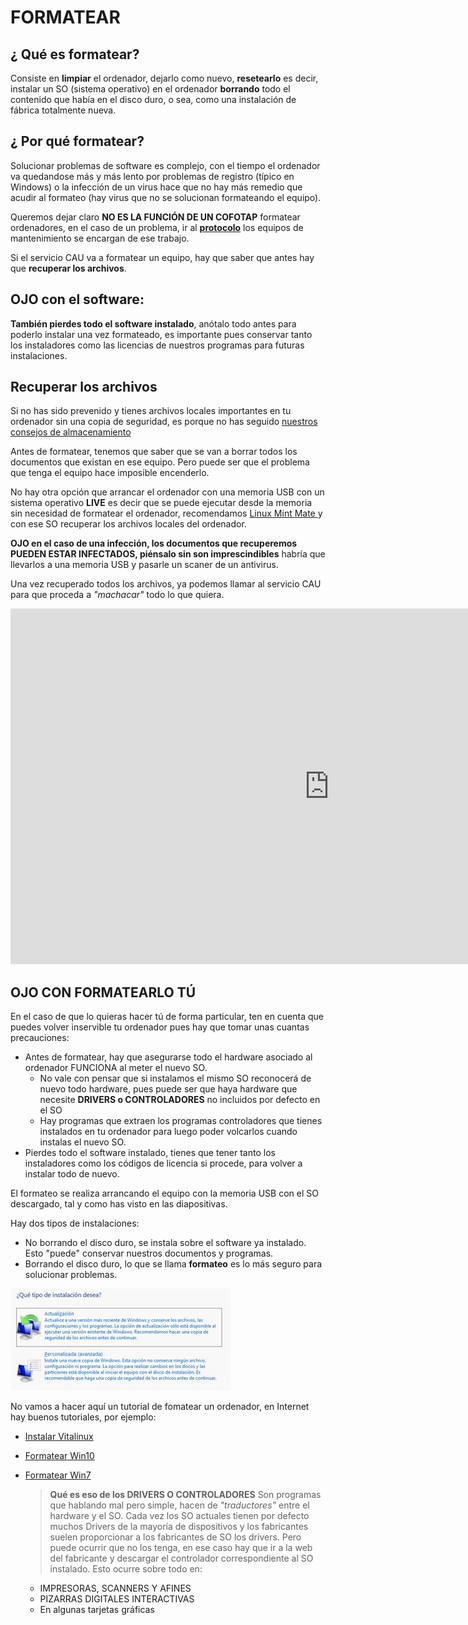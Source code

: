 # FORMATEAR

## ¿ Qué es formatear?

Consiste en **limpiar** el ordenador, dejarlo como nuevo, **resetearlo** es decir, instalar un SO (sistema operativo) en el ordenador **borrando** todo el contenido que había en el disco duro, o sea, como una instalación de fábrica totalmente nueva.

## ¿ Por qué formatear?

Solucionar problemas de software es complejo, con el tiempo el ordenador va quedandose más y más lento por problemas de registro (típico en Windows) o la infección de un virus hace que no hay más remedio que acudir al formateo (hay virus que no se solucionan formateando el equipo).

Queremos dejar claro **NO ES LA FUNCIÓN DE UN COFOTAP** formatear ordenadores, en el caso de un problema, ir al [**protocolo**](/assets/formatear.md) los equipos de mantenimiento se encargan de ese trabajo.

Si el servicio CAU va a formatear un equipo, hay que saber que antes hay que **recuperar los archivos**.

## OJO con el software:

 **También pierdes todo el software instalado**, anótalo todo antes para poderlo instalar una vez formateado, es importante pues conservar tanto los instaladores como las licencias de nuestros programas para futuras instalaciones.

## Recuperar los archivos

Si no has sido prevenido y tienes archivos locales importantes en tu ordenador sin una copia de seguridad, es porque no has seguido [nuestros consejos de almacenamiento](almacenamiento.md)

Antes de formatear, tenemos que saber que se van a borrar todos los documentos que existan en ese equipo. Pero puede ser que el problema que tenga el equipo hace imposible encenderlo.

No hay otra opción que arrancar el ordenador con una memoria USB con un sistema operativo **LIVE** es decir que se puede ejecutar desde la memoria sin necesidad de formatear el ordenador, recomendamos [Linux Mint Mate ](https://linuxmint.com/download.php) y con ese SO recuperar los archivos locales del ordenador.

**OJO en el caso de una infección, los documentos que recuperemos PUEDEN ESTAR INFECTADOS, piénsalo sin son imprescindibles** habría que llevarlos a una memoria USB y pasarle un scaner de un antivirus.

Una vez recuperado todos los archivos, ya podemos llamar al servicio CAU para que proceda a _"machacar"_ todo lo que quiera.

<iframe src="https://docs.google.com/presentation/d/e/2PACX-1vSvr4JxqRNkTwI0mcFJdfbIe5BtDpSGyLO4ucyAyk65f3zXsFa3zxIyFZiPcqRuv_2YEfrGY39SFVi0/embed?start=false&loop=false&delayms=3000" frameborder="0" width="1020" height="569" allowfullscreen="true" mozallowfullscreen="true" webkitallowfullscreen="true"></iframe>

## OJO CON FORMATEARLO TÚ

En el caso de que lo quieras hacer tú de forma particular, ten en cuenta que puedes volver inservible tu ordenador pues hay que tomar unas cuantas precauciones:

* Antes de formatear, hay que asegurarse todo el hardware asociado al ordenador FUNCIONA al meter el nuevo SO.
  * No vale con pensar que si instalamos el mismo SO reconocerá de nuevo todo hardware, pues puede ser que haya hardware que necesite **DRIVERS o CONTROLADORES** no incluidos por defecto en el SO
  * Hay programas que extraen los programas controladores que tienes instalados en tu ordenador para luego poder volcarlos cuando instalas el nuevo SO.
* Pierdes todo el software instalado, tienes que tener tanto los instaladores como los códigos de licencia si procede, para volver a instalar todo de nuevo.

El formateo se realiza arrancando el equipo con la memoria USB con el SO descargado, tal y como has visto en las diapositivas.

Hay dos tipos de instalaciones:

* No borrando el disco duro, se instala sobre el software ya instalado. Esto "puede" conservar nuestros documentos y programas.
* Borrando el disco duro, lo que se llama **formateo** es lo más seguro para solucionar problemas.

![](/assets/formatear.jpg)

No vamos a hacer aquí un tutorial de fomatear un ordenador, en Internet hay buenos tutoriales, por ejemplo:

* [Instalar Vitalinux](https://wiki.vitalinux.educa.aragon.es/index.php/FAQs#Pasos_de_Instalaci.C3.B3n_de_Vitalinux)
* [Formatear Win10](https://www.softzone.es/instalar-windows-10-manual-e-instalacion-paso-paso/)
* [Formatear Win7](https://www.aulafacil.com/cursos/sistemas-operativos/windows-7-intermedio/practica-instalar-windows-7-en-tu-equipo-l10262)




  > **Qué es eso de los DRIVERS O CONTROLADORES**
  Son programas que hablando mal pero simple, hacen de _"traductores"_ entre el hardware y el SO. Cada vez los SO actuales tienen por defecto muchos Drivers de la mayoría de dispositivos y los fabricantes suelen proporcionar a los fabricantes de SO los drivers. Pero puede ocurrir que no los tenga, en ese caso hay que ir a la web del fabricante y descargar el controlador correspondiente al SO instalado. Esto ocurre sobre todo en:
  * IMPRESORAS, SCANNERS Y AFINES
  * PIZARRAS DIGITALES INTERACTIVAS
  * En algunas tarjetas gráficas
